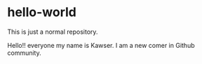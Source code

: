 # hello-world
This is just a normal repository.

Hello!! everyone my name is Kawser. I am a new comer in Github community. 
